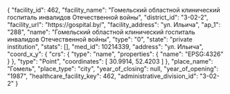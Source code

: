 {
    "facility_id": 462,
    "facility_name": "Гомельский областной клинический госпиталь инвалидов Отечественной войны",
    "district_id": "3-02-2",
    "facility_url": "https:\/\/gospital.by\/",
    "facility_address": "ул. Ильича",
    "ap_1": "288",
    "name": "Гомельский областной клинический госпиталь инвалидов Отечественной войны",
    "type": "0",
    "state": "private institution",
    "stats": [],
    "med_id": 10214339,
    "address": "ул. Ильича",
    "coord_x_y": {
        "crs": {
            "type": "name",
            "properties": {
                "name": "EPSG:4326"
            }
        },
        "type": "Point",
        "coordinates": [
            30.9914,
            52.4203
        ]
    },
    "place_name": "Гомель",
    "place_type": "city",
    "year_of_closing": null,
    "year_of_opening": "1987",
    "healthcare_facility_key": 462,
    "administrative_division_id": "3-02-2"
}